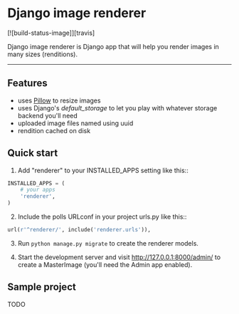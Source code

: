 # Django image renderer

[![build-status-image]][travis]

Django image renderer is Django app that will help you render images in many sizes (renditions).

---

## Features

- uses [Pillow](https://github.com/python-pillow/Pillow) to resize images
- uses Django's _default_storage_ to let you play with whatever storage backend you'll need
- uploaded image files named using uuid
- rendition cached on disk


## Quick start

1. Add "renderer" to your INSTALLED_APPS setting like this::

```python
INSTALLED_APPS = (
    # your apps
    'renderer',
)
```

2. Include the polls URLconf in your project urls.py like this::

```python
url(r'^renderer/', include('renderer.urls')),
```

3. Run `python manage.py migrate` to create the renderer models.

4. Start the development server and visit http://127.0.0.1:8000/admin/
   to create a MasterImage (you'll need the Admin app enabled).


## Sample project

TODO